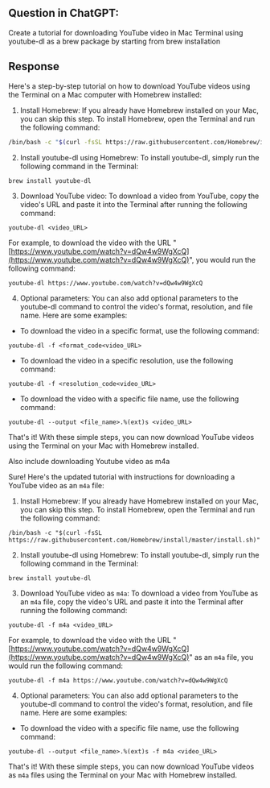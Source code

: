 ## Question in ChatGPT:
 Create a tutorial for downloading YouTube video in Mac Terminal using youtube-dl as a brew package by starting from brew installation
## Response
Here's a step-by-step tutorial on how to download YouTube videos using the Terminal on a Mac computer with Homebrew installed:

1.  Install Homebrew: If you already have Homebrew installed on your Mac, you can skip this step. To install Homebrew, open the Terminal and run the following command:



```bash
/bin/bash -c "$(curl -fsSL https://raw.githubusercontent.com/Homebrew/install/master/install.sh)"
```

2.  Install youtube-dl using Homebrew: To install youtube-dl, simply run the following command in the Terminal:



```
brew install youtube-dl
```

3.  Download YouTube video: To download a video from YouTube, copy the video's URL and paste it into the Terminal after running the following command:



```
youtube-dl <video_URL>
```

For example, to download the video with the URL "[https://www.youtube.com/watch?v=dQw4w9WgXcQ](https://www.youtube.com/watch?v=dQw4w9WgXcQ)", you would run the following command:



```
youtube-dl https://www.youtube.com/watch?v=dQw4w9WgXcQ
```

4.  Optional parameters: You can also add optional parameters to the youtube-dl command to control the video's format, resolution, and file name. Here are some examples:

*   To download the video in a specific format, use the following command:



```
youtube-dl -f <format_code<video_URL>
```

*   To download the video in a specific resolution, use the following command:



```
youtube-dl -f <resolution_code<video_URL>
```

*   To download the video with a specific file name, use the following command:



```
youtube-dl --output <file_name>.%(ext)s <video_URL>
```

That's it! With these simple steps, you can now download YouTube videos using the Terminal on your Mac with Homebrew installed.

Also include downloading Youtube video as m4a

Sure! Here's the updated tutorial with instructions for downloading a YouTube video as an `m4a` file:

1.  Install Homebrew: If you already have Homebrew installed on your Mac, you can skip this step. To install Homebrew, open the Terminal and run the following command:



```
/bin/bash -c "$(curl -fsSL https://raw.githubusercontent.com/Homebrew/install/master/install.sh)"
```

2.  Install youtube-dl using Homebrew: To install youtube-dl, simply run the following command in the Terminal:



```
brew install youtube-dl
```

3.  Download YouTube video as `m4a`: To download a video from YouTube as an `m4a` file, copy the video's URL and paste it into the Terminal after running the following command:



```
youtube-dl -f m4a <video_URL>
```

For example, to download the video with the URL "[https://www.youtube.com/watch?v=dQw4w9WgXcQ](https://www.youtube.com/watch?v=dQw4w9WgXcQ)" as an `m4a` file, you would run the following command:



```
youtube-dl -f m4a https://www.youtube.com/watch?v=dQw4w9WgXcQ
```

4.  Optional parameters: You can also add optional parameters to the youtube-dl command to control the video's format, resolution, and file name. Here are some examples:

*   To download the video with a specific file name, use the following command:



```
youtube-dl --output <file_name>.%(ext)s -f m4a <video_URL>
```

That's it! With these simple steps, you can now download YouTube videos as `m4a` files using the Terminal on your Mac with Homebrew installed.
